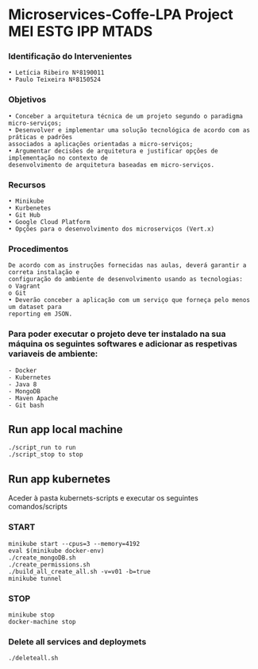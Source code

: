 # Microservices-Coffe-LPA Project MEI ESTG IPP MTADS

### Identificação do Intervenientes
```
• Letícia Ribeiro Nº8190011
• Paulo Teixeira Nº8150524
```

### Objetivos
```
• Conceber a arquitetura técnica de um projeto segundo o paradigma micro-serviços;
• Desenvolver e implementar uma solução tecnológica de acordo com as práticas e padrões
associados a aplicações orientadas a micro-serviços;
• Argumentar decisões de arquitetura e justificar opções de implementação no contexto de
desenvolvimento de arquitetura baseadas em micro-serviços.
```

### Recursos
```
• Minikube
• Kurbenetes
• Git Hub
• Google Cloud Platform
• Opções para o desenvolvimento dos microserviços (Vert.x)
```

### Procedimentos
```
De acordo com as instruções fornecidas nas aulas, deverá garantir a correta instalação e
configuração do ambiente de desenvolvimento usando as tecnologias:
o Vagrant
o Git
• Deverão conceber a aplicação com um serviço que forneça pelo menos um dataset para
reporting em JSON.
```

### Para poder executar o projeto deve ter instalado na sua máquina os seguintes softwares e adicionar as respetivas variaveis de ambiente:

```
- Docker
- Kubernetes
- Java 8
- MongoDB
- Maven Apache
- Git bash
```

## Run app local machine

```
./script_run to run
./script_stop to stop
```

## Run app kubernetes
   
Aceder à pasta kubernets-scripts e executar os seguintes comandos/scripts

### START

```
minikube start --cpus=3 --memory=4192
eval $(minikube docker-env)
./create_mongoDB.sh
./create_permissions.sh
./build_all_create_all.sh -v=v01 -b=true
minikube tunnel
```

### STOP

```
minikube stop
docker-machine stop
```

### Delete all services and deploymets
```
./deleteall.sh
```
